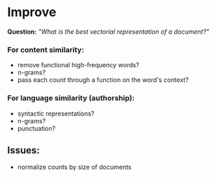 # Improve

**Question:** _"What is the best vectorial representation of a document?"_

### For content similarity:
- remove functional high-frequency words?
- n-grams?
- pass each count through a function on the word's context?

### For language similarity (authorship):
- syntactic representations?
- n-grams?
- punctuation?

## Issues:
- normalize counts by size of documents
